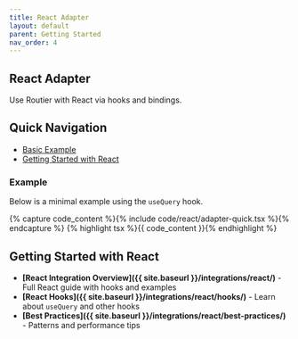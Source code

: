 ```yaml
---
title: React Adapter
layout: default
parent: Getting Started
nav_order: 4
---
```


## React Adapter

Use Routier with React via hooks and bindings.

## Quick Navigation

- [Basic Example](#example)
- [Getting Started with React](#getting-started-with-react)

### Example

Below is a minimal example using the `useQuery` hook.

{% capture code_content %}{% include code/react/adapter-quick.tsx %}{% endcapture %}
{% highlight tsx %}{{ code_content }}{% endhighlight %}

## Getting Started with React

- **[React Integration Overview]({{ site.baseurl }}/integrations/react/)** - Full React guide with hooks and examples
- **[React Hooks]({{ site.baseurl }}/integrations/react/hooks/)** - Learn about `useQuery` and other hooks
- **[Best Practices]({{ site.baseurl }}/integrations/react/best-practices/)** - Patterns and performance tips
